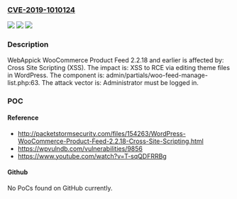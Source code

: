 ### [CVE-2019-1010124](https://cve.mitre.org/cgi-bin/cvename.cgi?name=CVE-2019-1010124)
![](https://img.shields.io/static/v1?label=Product&message=WooCommerce%20Product%20Feed&color=blue)
![](https://img.shields.io/static/v1?label=Version&message=n%2Fa&color=blue)
![](https://img.shields.io/static/v1?label=Vulnerability&message=Cross%20Site%20Scripting%20(XSS)&color=brighgreen)

### Description

WebAppick WooCommerce Product Feed 2.2.18 and earlier is affected by: Cross Site Scripting (XSS). The impact is: XSS to RCE via editing theme files in WordPress. The component is: admin/partials/woo-feed-manage-list.php:63. The attack vector is: Administrator must be logged in.

### POC

#### Reference
- http://packetstormsecurity.com/files/154263/WordPress-WooCommerce-Product-Feed-2.2.18-Cross-Site-Scripting.html
- https://wpvulndb.com/vulnerabilities/9856
- https://www.youtube.com/watch?v=T-sqQDFRRBg

#### Github
No PoCs found on GitHub currently.

